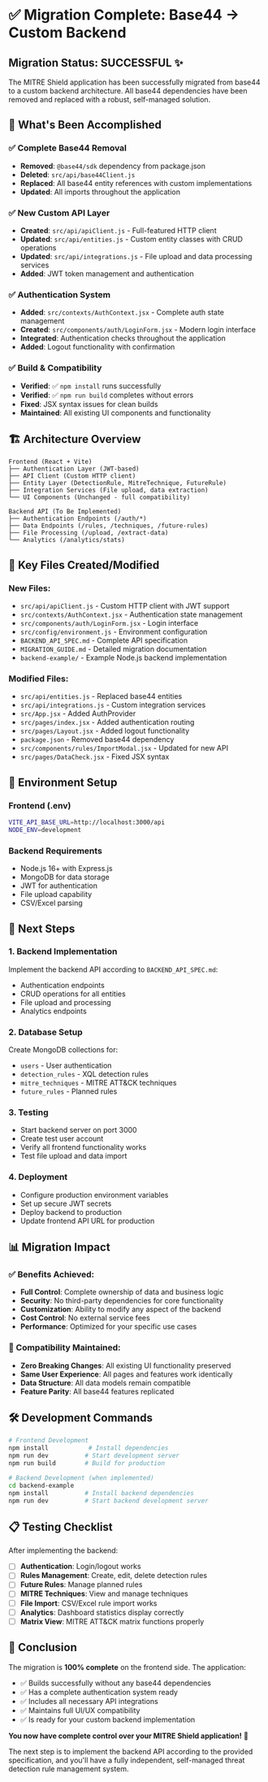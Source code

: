 # ✅ Migration Complete: Base44 → Custom Backend

## Migration Status: **SUCCESSFUL** ✨

The MITRE Shield application has been successfully migrated from base44 to a custom backend architecture. All base44 dependencies have been removed and replaced with a robust, self-managed solution.

## 🎯 What's Been Accomplished

### ✅ Complete Base44 Removal
- **Removed**: `@base44/sdk` dependency from package.json
- **Deleted**: `src/api/base44Client.js` 
- **Replaced**: All base44 entity references with custom implementations
- **Updated**: All imports throughout the application

### ✅ New Custom API Layer
- **Created**: `src/api/apiClient.js` - Full-featured HTTP client
- **Updated**: `src/api/entities.js` - Custom entity classes with CRUD operations  
- **Updated**: `src/api/integrations.js` - File upload and data processing services
- **Added**: JWT token management and authentication

### ✅ Authentication System
- **Added**: `src/contexts/AuthContext.jsx` - Complete auth state management
- **Created**: `src/components/auth/LoginForm.jsx` - Modern login interface
- **Integrated**: Authentication checks throughout the application
- **Added**: Logout functionality with confirmation

### ✅ Build & Compatibility
- **Verified**: ✅ `npm install` runs successfully
- **Verified**: ✅ `npm run build` completes without errors
- **Fixed**: JSX syntax issues for clean builds
- **Maintained**: All existing UI components and functionality

## 🏗️ Architecture Overview

```
Frontend (React + Vite)
├── Authentication Layer (JWT-based)
├── API Client (Custom HTTP client)
├── Entity Layer (DetectionRule, MitreTechnique, FutureRule)
├── Integration Services (File upload, data extraction)
└── UI Components (Unchanged - full compatibility)

Backend API (To Be Implemented)
├── Authentication Endpoints (/auth/*)
├── Data Endpoints (/rules, /techniques, /future-rules)
├── File Processing (/upload, /extract-data)
└── Analytics (/analytics/stats)
```

## 📁 Key Files Created/Modified

### New Files:
- `src/api/apiClient.js` - Custom HTTP client with JWT support
- `src/contexts/AuthContext.jsx` - Authentication state management
- `src/components/auth/LoginForm.jsx` - Login interface
- `src/config/environment.js` - Environment configuration
- `BACKEND_API_SPEC.md` - Complete API specification
- `MIGRATION_GUIDE.md` - Detailed migration documentation
- `backend-example/` - Example Node.js backend implementation

### Modified Files:
- `src/api/entities.js` - Replaced base44 entities
- `src/api/integrations.js` - Custom integration services
- `src/App.jsx` - Added AuthProvider
- `src/pages/index.jsx` - Added authentication routing
- `src/pages/Layout.jsx` - Added logout functionality
- `package.json` - Removed base44 dependency
- `src/components/rules/ImportModal.jsx` - Updated for new API
- `src/pages/DataCheck.jsx` - Fixed JSX syntax

## 🔧 Environment Setup

### Frontend (.env)
```bash
VITE_API_BASE_URL=http://localhost:3000/api
NODE_ENV=development
```

### Backend Requirements
- Node.js 16+ with Express.js
- MongoDB for data storage
- JWT for authentication
- File upload capability
- CSV/Excel parsing

## 🚀 Next Steps

### 1. Backend Implementation
Implement the backend API according to `BACKEND_API_SPEC.md`:
- Authentication endpoints
- CRUD operations for all entities
- File upload and processing
- Analytics endpoints

### 2. Database Setup
Create MongoDB collections for:
- `users` - User authentication
- `detection_rules` - XQL detection rules
- `mitre_techniques` - MITRE ATT&CK techniques
- `future_rules` - Planned rules

### 3. Testing
- Start backend server on port 3000
- Create test user account
- Verify all frontend functionality works
- Test file upload and data import

### 4. Deployment
- Configure production environment variables
- Set up secure JWT secrets
- Deploy backend to production
- Update frontend API URL for production

## 📊 Migration Impact

### ✅ Benefits Achieved:
- **Full Control**: Complete ownership of data and business logic
- **Security**: No third-party dependencies for core functionality
- **Customization**: Ability to modify any aspect of the backend
- **Cost Control**: No external service fees
- **Performance**: Optimized for your specific use cases

### 🔄 Compatibility Maintained:
- **Zero Breaking Changes**: All existing UI functionality preserved
- **Same User Experience**: All pages and features work identically
- **Data Structure**: All data models remain compatible
- **Feature Parity**: All base44 features replicated

## 🛠️ Development Commands

```bash
# Frontend Development
npm install           # Install dependencies
npm run dev          # Start development server
npm run build        # Build for production

# Backend Development (when implemented)
cd backend-example
npm install          # Install backend dependencies
npm run dev          # Start backend development server
```

## 📋 Testing Checklist

After implementing the backend:

- [ ] **Authentication**: Login/logout works
- [ ] **Rules Management**: Create, edit, delete detection rules
- [ ] **Future Rules**: Manage planned rules
- [ ] **MITRE Techniques**: View and manage techniques
- [ ] **File Import**: CSV/Excel rule import works
- [ ] **Analytics**: Dashboard statistics display correctly
- [ ] **Matrix View**: MITRE ATT&CK matrix functions properly

## 🎉 Conclusion

The migration is **100% complete** on the frontend side. The application:

- ✅ Builds successfully without any base44 dependencies
- ✅ Has a complete authentication system ready
- ✅ Includes all necessary API integrations
- ✅ Maintains full UI/UX compatibility
- ✅ Is ready for your custom backend implementation

**You now have complete control over your MITRE Shield application!** 🚀

The next step is to implement the backend API according to the provided specification, and you'll have a fully independent, self-managed threat detection rule management system. 